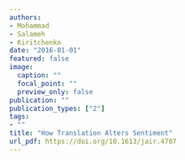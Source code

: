```yaml
---
authors:
- Mohammad
- Salameh
- Kiritchenko
date: "2016-01-01"
featured: false
image:
  caption: ""
  focal_point: ""
  preview_only: false
publication: ""
publication_types: ["2"]
tags:
- ""
title: "How Translation Alters Sentiment"
url_pdf: https://doi.org/10.1613/jair.4787
---
```

